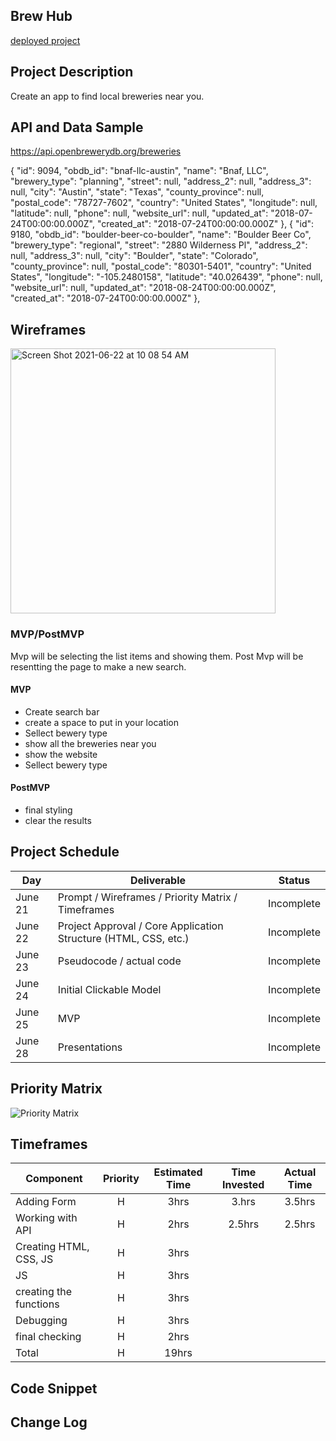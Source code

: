 ## Brew Hub

[deployed project](https://www.openbrewerydb.org/)

## Project Description

Create an app to find local breweries near you.

## API and Data Sample
https://api.openbrewerydb.org/breweries

{
        "id": 9094,
        "obdb_id": "bnaf-llc-austin",
        "name": "Bnaf, LLC",
        "brewery_type": "planning",
        "street": null,
        "address_2": null,
        "address_3": null,
        "city": "Austin",
        "state": "Texas",
        "county_province": null,
        "postal_code": "78727-7602",
        "country": "United States",
        "longitude": null,
        "latitude": null,
        "phone": null,
        "website_url": null,
        "updated_at": "2018-07-24T00:00:00.000Z",
        "created_at": "2018-07-24T00:00:00.000Z"
    },
    {
        "id": 9180,
        "obdb_id": "boulder-beer-co-boulder",
        "name": "Boulder Beer Co",
        "brewery_type": "regional",
        "street": "2880 Wilderness Pl",
        "address_2": null,
        "address_3": null,
        "city": "Boulder",
        "state": "Colorado",
        "county_province": null,
        "postal_code": "80301-5401",
        "country": "United States",
        "longitude": "-105.2480158",
        "latitude": "40.026439",
        "phone": null,
        "website_url": null,
        "updated_at": "2018-08-24T00:00:00.000Z",
        "created_at": "2018-07-24T00:00:00.000Z"
    },



## Wireframes
<img width="424" alt="Screen Shot 2021-06-22 at 10 08 54 AM" src="https://user-images.githubusercontent.com/84546443/122939776-ebf57880-d341-11eb-8c3c-d759d5b7bfef.png">


### MVP/PostMVP

Mvp will be selecting the list items and showing them. Post Mvp will be resentting the page to make a new search.

#### MVP 


- Create search bar
- create a space to put in your location
- Sellect bewery type
- show all the breweries near you
- show the website
- Sellect bewery type




#### PostMVP  

- final styling
- clear the results

## Project Schedule


|  Day | Deliverable | Status
|---|---| ---|
|June 21| Prompt / Wireframes / Priority Matrix / Timeframes | Incomplete
|June 22| Project Approval / Core Application Structure (HTML, CSS, etc.) | Incomplete
|June 23| Pseudocode / actual code | Incomplete
|June 24| Initial Clickable Model  | Incomplete
|June 25| MVP | Incomplete
|June 28| Presentations | Incomplete

## Priority Matrix
![Priority Matrix](https://user-images.githubusercontent.com/84546443/122939975-121b1880-d342-11eb-9c75-0c4c8212adfa.png)


## Timeframes

| Component | Priority | Estimated Time | Time Invested | Actual Time |
| --- | :---: |  :---: | :---: | :---: |
| Adding Form | H | 3hrs| 3.hrs | 3.5hrs |
| Working with API | H | 2hrs| 2.5hrs | 2.5hrs |
| Creating HTML, CSS, JS | H | 3hrs |  |  |
| JS | H | 3hrs |  |  |
|creating the functions| H | 3hrs |
|Debugging | H |3hrs |  |   |
|final checking| H | 2hrs|
| Total | H | 19hrs|  |  |

## Code Snippet



## Change Log
